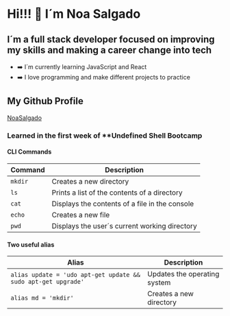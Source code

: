 # Hi!!! 👋 I´m Noa Salgado
## I´m a **full stack developer** focused on improving my skills and making a career change into tech

- ➡️ I´m currently learning JavaScript and React
- ➡️ I love programming and make different projects to practice

## My Github Profile
[NoaSalgado](https://github.com/NoaSalgado)

### Learned in the first week of **Undefined Shell Bootcamp
#### CLI Commands
| Command | Description |
|---------|-------------|
| `mkdir` | Creates a new directory |
| `ls` |  Prints a list of the contents of a directory |
| `cat` | Displays the contents of a file in the console |
| `echo` | Creates a new file |
| `pwd` | Displays the user´s current working directory |

#### Two useful alias
| Alias | Description |
|-------|-------------|
| `alias update = 'udo apt-get update && sudo apt-get upgrade'` | Updates the operating system |
| `alias md = 'mkdir'` | Creates a new directory |

